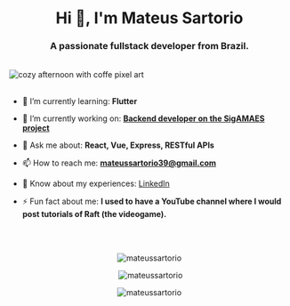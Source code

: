 <h1 align="center">Hi 👋, I'm Mateus Sartorio</h1>
<h3 align="center">A passionate fullstack developer from Brazil.</h3>

<br/>

<img align="center" src="https://cdna.artstation.com/p/assets/images/images/008/437/908/original/hayley-h-salya.gif?1512759839" alt="cozy afternoon with coffe pixel art"/>

<br/>
<br/>

<div>
  
  - 🌱 I’m currently learning: **Flutter**
  
  - 🔭 I’m currently working on: **[Backend developer on the SigAMAES project](https://labes.inf.ufes.br/projetos/sigamaes/)**
  
  - 💬 Ask me about: **React, Vue, Express, RESTful APIs**
  
  - 📫 How to reach me: **mateussartorio39@gmail.com**
  
  - 📄 Know about my experiences: [LinkedIn](linkedin.com/in/mateus-sartorio-9609281a1)
  
  - ⚡ Fun fact about me: **I used to have a YouTube channel where I would post tutorials of Raft (the videogame).**
</div>

<br/>
<br/>

<div align="center">
  <p><img src="https://github-readme-stats.vercel.app/api/top-langs?username=mateus-sartorio&show_icons=true&theme=dark&locale=en&layout=compact" alt="mateussartorio" /></p>
  <p>&nbsp;<img src="https://github-readme-stats.vercel.app/api?username=mateus-sartorio&show_icons=true&theme=dark&locale=en" alt="mateussartorio" /></p>
  <p><img src="https://github-readme-streak-stats.herokuapp.com/?user=mateus-sartorio&theme=dark" alt="mateussartorio" /></p>
</div>

